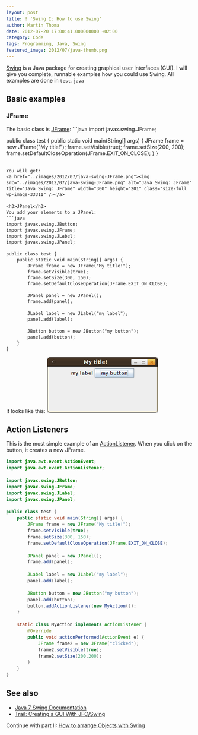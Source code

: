 ```yaml
---
layout: post
title: ! 'Swing I: How to use Swing'
author: Martin Thoma
date: 2012-07-20 17:00:41.000000000 +02:00
category: Code
tags: Programming, Java, Swing
featured_image: 2012/07/java-thumb.png
---
```

<a href="http://en.wikipedia.org/wiki/Swing_(Java)">Swing</a> is a Java package for creating graphical user interfaces (GUI). I will give you complete, runnable examples how you could use Swing. All examples are done in <code>test.java</code>

<h2>Basic examples</h2>
<h3>JFrame</h3>
The basic class is <a href="http://docs.oracle.com/javase/7/docs/api/javax/swing/JFrame.html">JFrame</a>:
```java
import javax.swing.JFrame;

public class test {
    public static void main(String[] args) {
        JFrame frame = new JFrame("My title!");
        frame.setVisible(true);
        frame.setSize(200, 200);
        frame.setDefaultCloseOperation(JFrame.EXIT_ON_CLOSE);
    }
}
```

You will get:
<a href="../images/2012/07/java-swing-JFrame.png"><img src="../images/2012/07/java-swing-JFrame.png" alt="Java Swing: JFrame" title="Java Swing: JFrame" width="300" height="201" class="size-full wp-image-33311" /></a>

<h3>JPanel</h3>
You add your elements to a JPanel:
```java
import javax.swing.JButton;
import javax.swing.JFrame;
import javax.swing.JLabel;
import javax.swing.JPanel;

public class test {
    public static void main(String[] args) {
        JFrame frame = new JFrame("My title!");
        frame.setVisible(true);
        frame.setSize(300, 150);
        frame.setDefaultCloseOperation(JFrame.EXIT_ON_CLOSE);

        JPanel panel = new JPanel();
        frame.add(panel);

        JLabel label = new JLabel("my label");
        panel.add(label);

        JButton button = new JButton("my button");
        panel.add(button);
    }
}
```

It looks like this:
<a href="../images/2012/07/java-swing-jpanel.png"><img src="../images/2012/07/java-swing-jpanel.png" alt="Java Swing: JPanel, JLabel and JButton" title="Java Swing: JPanel, JLabel and JButton" width="300" height="151" class="size-full wp-image-33341" /></a>

<h2>Action Listeners</h2>
This is the most simple example of an <a href="http://docs.oracle.com/javase/7/docs/api/java/awt/event/ActionListener.html">ActionListener</a>. When you click on the button, it creates a new JFrame.

```java
import java.awt.event.ActionEvent;
import java.awt.event.ActionListener;

import javax.swing.JButton;
import javax.swing.JFrame;
import javax.swing.JLabel;
import javax.swing.JPanel;

public class test {
    public static void main(String[] args) {
        JFrame frame = new JFrame("My title!");
        frame.setVisible(true);
        frame.setSize(300, 150);
        frame.setDefaultCloseOperation(JFrame.EXIT_ON_CLOSE);

        JPanel panel = new JPanel();
        frame.add(panel);

        JLabel label = new JLabel("my label");
        panel.add(label);

        JButton button = new JButton("my button");
        panel.add(button);
        button.addActionListener(new MyAction());
    }

    static class MyAction implements ActionListener {
        @Override
        public void actionPerformed(ActionEvent e) {
            JFrame frame2 = new JFrame("clicked");
            frame2.setVisible(true);
            frame2.setSize(200,200);
        }
    }
}
```

<h2>See also</h2>
<ul>
  <li><a href="http://docs.oracle.com/javase/7/docs/api/javax/swing/package-summary.html">Java 7 Swing Documentation</a></li>
  <li><a href="http://docs.oracle.com/javase/tutorial/uiswing/">Trail: Creating a GUI With JFC/Swing</a></li>
</ul>

<div class="info">Continue with part II: <a href="../swing-ii-how-to-arrange-objects/">How to arrange Objects with Swing</a></div>
